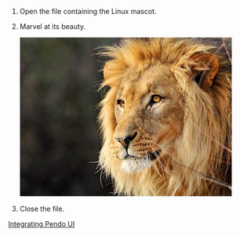 1. Open the file containing the Linux mascot.
2. Marvel at its beauty.

    ![Tux, the Linux mascot](./../images/lion.jpg)

3. Close the file.

[Integrating Pendo UI](pendo-ui.mdx)

